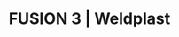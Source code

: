 ---
Link: "file:/Users/vinayakpatel/Downloads/www.weldplast.cz/fusion-3"
product_name: "FUSION 3230 V / 3500 W, svařovací drát ø 3 – 4 mm, přepravní box"
product_id: "Obj. číslo:118.300"
title: "FUSION 3 | Weldplast"
product_desc: "Extrudér Leister FUSION 3 je díky své délce obzvláště vhodný pro použití na pozemních stavbách. Pro ohřev plastu a předehřívajícího vzduchu je plně dostačující jeho jeden horkovzdušný ventilátor. NYNÍ S NOVOU ZDOKONALENOU PŘEVODOVKOU!Šnekový extrudér s integrovaným horkovzdušným dmychadlem pro předehřev materiálu a svarové housenkyKompaktní a dobře ovladatelnýOchrana motoru před spuštěním za studenaSvařovací botka otočná o 360°Množství vzduchu až 450 l/minMožnost přívodu drátu z pravé nebo levé strany"
product_specs: "Značka konformity, Značka schválení, Třída ochrany II, NapětíV~230, PříkonW3500, FrekvenceHz50 / 60, Max. teplota°C350, Průtok vzduchul/mincca 300, Rozměry (D x Š x V)mm670 x 90 x 180 (bez svařovací botky), Hmotnostkg7,2 (bez kabelu), Druh certifikaceCCA, Svařovací drát (ø)mm3  - 4 / 4 - 5, Výtlak (HDPE ø 4)kg/h2,1 - 2,6, Výtlak (HDPE ø 3)kg/h2 - 2,5, MateriálPE-HD, PE-LD, PP"
product_downloads: "KATALOG DESKOVÝCH MATERIÁLŮ																								stáhnout																								, FUSION 2, 3, 3C - manuál CZ																								stáhnout																								, Příslušenství (botky) - FUSION 2/3/3C, WELDPLAST S2																								stáhnout																								, FUSION 3 - produktový list																								stáhnout																								, FUSION - příloha k manuálu																								stáhnout																								"
href: "https://www.weldplast.cz/files/katalog-deskovych-materialu-cz.pdf, https://www.weldplast.cz/files/katalog-deskovych-materialu-cz.pdf, https://www.weldplast.cz/files/1292-fusion-2-3-3c-manual-cz.pdf, https://www.weldplast.cz/files/1292-fusion-2-3-3c-manual-cz.pdf, https://www.weldplast.cz/files/718-prehled-botek-fusion-2-3-3c-weldplast-s21.pdf, https://www.weldplast.cz/files/718-prehled-botek-fusion-2-3-3c-weldplast-s21.pdf, https://www.weldplast.cz/files/fusion3-produktovy-list-leister.pdf, https://www.weldplast.cz/files/fusion3-produktovy-list-leister.pdf, https://www.weldplast.cz/files/720-fusion-2-3c-3-manual-priloha.pdf, https://www.weldplast.cz/files/720-fusion-2-3c-3-manual-priloha.pdf"
accessories: "Svařovací botka, rohový svar vnitřní 20 mm, IASvařovací botka, rohový svar vnitřní 14 mm, IASvařovací botka, rohový svar vnější 15 mm, IASvařovací botka, rohový svar vnější 10 mm, IASvařovací botka, rohový svar vnější 8 mm, IASvařovací botka, přeplátovací svar 35 mm, IASvařovací botka, přeplátovací svar 30 mm, IASvařovací botka, přeplátovací svar 25 mm, IASvařovací botka, V-svar 30 mm, IASvařovací botka, V-svar 25 mm, IASvařovací botka, V-svar 20 mm a X-svar 35-40 mm, IASvařovací botka, V-svar 15 mm a X-svar 30 mm, IASvařovací botka, V-svar 12 mm a X-svar 25 mm, IASvařovací botka, V-svar 8/10 mm a X-svar 16 mm, IASvařovací botka, V-svar 5/6 mm a X-svar 10/12 mm, IASvařovací botka, K-svar 30 mm, IASvařovací botka, K-svar 25 mm, IASvařovací botka, K-svar 20 mm, IASvařovací botka, K-svar 15 mm, IASvařovací botka, K-svar, 5/6 mm, IASvařovací botka, K-svar, 8/10 mm, IAAdaptér úhlový 45°Fusion 3/3CAdaptér úhlový 90°Fusion 3/3C, WELDPLAST S6230 V / 5300 W, 32A-5P, včetně boxuWELDPLAST S2230 V / 3000 W, TPO, včetně boxuFUSION 1230 V, včetně boxuFUSION 3C230 V / 2800 W, včetně boxuFUSION 2230 V / 2800 W, včetně boxu"
similar_products: "WELDPLAST S6230 V / 5300 W, 32A-5P, včetně boxuWELDPLAST S2230 V / 3000 W, TPO, včetně boxuFUSION 1230 V, včetně boxuFUSION 3C230 V / 2800 W, včetně boxuFUSION 2230 V / 2800 W, včetně boxu"
---